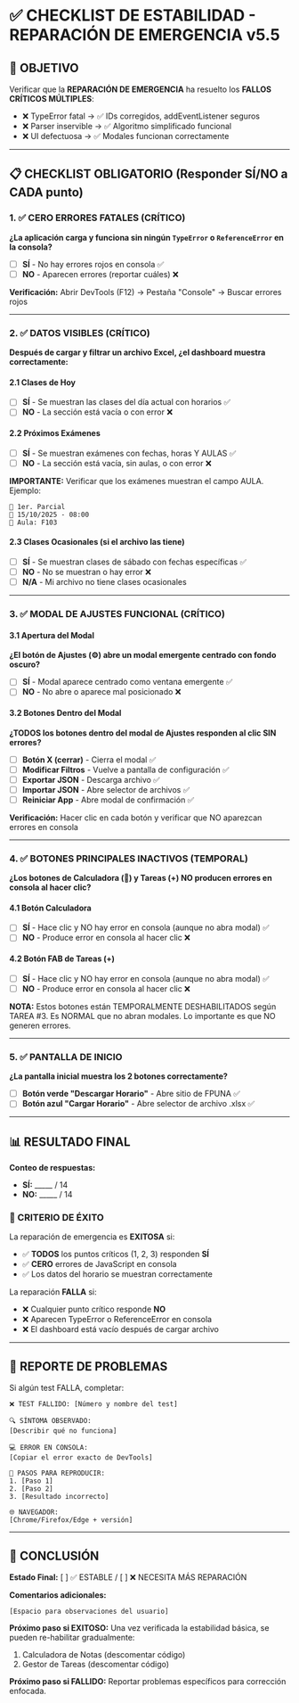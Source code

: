 # ✅ CHECKLIST DE ESTABILIDAD - REPARACIÓN DE EMERGENCIA v5.5

## 🎯 OBJETIVO
Verificar que la **REPARACIÓN DE EMERGENCIA** ha resuelto los **FALLOS CRÍTICOS MÚLTIPLES**:
- ❌ TypeError fatal → ✅ IDs corregidos, addEventListener seguros
- ❌ Parser inservible → ✅ Algoritmo simplificado funcional
- ❌ UI defectuosa → ✅ Modales funcionan correctamente

---

## 📋 CHECKLIST OBLIGATORIO (Responder SÍ/NO a CADA punto)

### 1. ✅ **CERO ERRORES FATALES** (CRÍTICO)
**¿La aplicación carga y funciona sin ningún `TypeError` o `ReferenceError` en la consola?**

- [ ] **SÍ** - No hay errores rojos en consola ✅
- [ ] **NO** - Aparecen errores (reportar cuáles) ❌

**Verificación:** Abrir DevTools (F12) → Pestaña "Console" → Buscar errores rojos

---

### 2. ✅ **DATOS VISIBLES** (CRÍTICO)
**Después de cargar y filtrar un archivo Excel, ¿el dashboard muestra correctamente:**

#### 2.1 Clases de Hoy
- [ ] **SÍ** - Se muestran las clases del día actual con horarios ✅
- [ ] **NO** - La sección está vacía o con error ❌

#### 2.2 Próximos Exámenes
- [ ] **SÍ** - Se muestran exámenes con fechas, horas Y AULAS ✅
- [ ] **NO** - La sección está vacía, sin aulas, o con error ❌

**IMPORTANTE:** Verificar que los exámenes muestran el campo AULA. Ejemplo:
```
📅 1er. Parcial
📍 15/10/2025 - 08:00
🏫 Aula: F103
```

#### 2.3 Clases Ocasionales (si el archivo las tiene)
- [ ] **SÍ** - Se muestran clases de sábado con fechas específicas ✅
- [ ] **NO** - No se muestran o hay error ❌
- [ ] **N/A** - Mi archivo no tiene clases ocasionales

---

### 3. ✅ **MODAL DE AJUSTES FUNCIONAL** (CRÍTICO)

#### 3.1 Apertura del Modal
**¿El botón de Ajustes (⚙️) abre un modal emergente centrado con fondo oscuro?**

- [ ] **SÍ** - Modal aparece centrado como ventana emergente ✅
- [ ] **NO** - No abre o aparece mal posicionado ❌

#### 3.2 Botones Dentro del Modal
**¿TODOS los botones dentro del modal de Ajustes responden al clic SIN errores?**

- [ ] **Botón X (cerrar)** - Cierra el modal ✅
- [ ] **Modificar Filtros** - Vuelve a pantalla de configuración ✅
- [ ] **Exportar JSON** - Descarga archivo ✅
- [ ] **Importar JSON** - Abre selector de archivos ✅
- [ ] **Reiniciar App** - Abre modal de confirmación ✅

**Verificación:** Hacer clic en cada botón y verificar que NO aparezcan errores en consola

---

### 4. ✅ **BOTONES PRINCIPALES INACTIVOS (TEMPORAL)**

**¿Los botones de Calculadora (🧮) y Tareas (+) NO producen errores en consola al hacer clic?**

#### 4.1 Botón Calculadora
- [ ] **SÍ** - Hace clic y NO hay error en consola (aunque no abra modal) ✅
- [ ] **NO** - Produce error en consola al hacer clic ❌

#### 4.2 Botón FAB de Tareas (+)
- [ ] **SÍ** - Hace clic y NO hay error en consola (aunque no abra modal) ✅
- [ ] **NO** - Produce error en consola al hacer clic ❌

**NOTA:** Estos botones están TEMPORALMENTE DESHABILITADOS según TAREA #3. Es NORMAL que no abran modales. Lo importante es que NO generen errores.

---

### 5. ✅ **PANTALLA DE INICIO**

**¿La pantalla inicial muestra los 2 botones correctamente?**

- [ ] **Botón verde "Descargar Horario"** - Abre sitio de FPUNA ✅
- [ ] **Botón azul "Cargar Horario"** - Abre selector de archivo .xlsx ✅

---

## 📊 RESULTADO FINAL

**Conteo de respuestas:**
- **SÍ:** _____ / 14
- **NO:** _____ / 14

### 🎯 CRITERIO DE ÉXITO

La reparación de emergencia es **EXITOSA** si:
- ✅ **TODOS** los puntos críticos (1, 2, 3) responden **SÍ**
- ✅ **CERO** errores de JavaScript en consola
- ✅ Los datos del horario se muestran correctamente

La reparación **FALLA** si:
- ❌ Cualquier punto crítico responde **NO**
- ❌ Aparecen TypeError o ReferenceError en consola
- ❌ El dashboard está vacío después de cargar archivo

---

## 🐛 REPORTE DE PROBLEMAS

Si algún test FALLA, completar:

```
❌ TEST FALLIDO: [Número y nombre del test]

🔍 SÍNTOMA OBSERVADO:
[Describir qué no funciona]

💻 ERROR EN CONSOLA:
[Copiar el error exacto de DevTools]

📝 PASOS PARA REPRODUCIR:
1. [Paso 1]
2. [Paso 2]
3. [Resultado incorrecto]

🌐 NAVEGADOR:
[Chrome/Firefox/Edge + versión]
```

---

## 🏁 CONCLUSIÓN

**Estado Final:** [ ] ✅ ESTABLE / [ ] ❌ NECESITA MÁS REPARACIÓN

**Comentarios adicionales:**
```
[Espacio para observaciones del usuario]
```

**Próximo paso si EXITOSO:**
Una vez verificada la estabilidad básica, se pueden re-habilitar gradualmente:
1. Calculadora de Notas (descomentar código)
2. Gestor de Tareas (descomentar código)

**Próximo paso si FALLIDO:**
Reportar problemas específicos para corrección enfocada.
